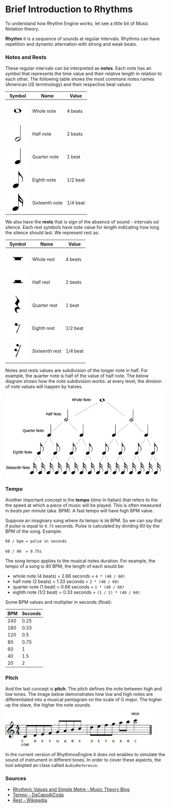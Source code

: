 # Brief Introduction to Rhythms

To understand how Rhythm Engine works, let see a little bit of Music Notation theory.

**Rhythm** it is a sequence of sounds at regular intervals. Rhythms can have repetition and dynamic alternation with strong and weak beats.

### Notes and Rests

These regular intervals can be interpreted as **notes**. Each note has an symbol that represents the time value and their relative length in relation to each other. The following table shows the most commons notes names (American US terminology) and their respective beat values: 

| Symbol                                  | Name           | Value    |
| --------------------------------------- | -------------- | -------- |
| ![Whole note](../images/note_w.png)     | Whole note     | 4 beats  |
| ![Half note](../images/note_h.png)      | Half note      | 2 beats  |
| ![Quarter note](../images/note_q.png)   | Quarter note   | 1 beat   |
| ![Eighth note](../images/note_e.png)    | Eighth note    | 1/2 beat |
| ![Sixteenth note](../images/note_s.png) | Sixteenth note | 1/4 beat |

We also have the **rests** that is sign of the absence of sound - intervals od silence. Each rest symbols have note value for length indicating how long the silence should last. We represent rest as:

| Symbol                                  | Name           | Value    |
| --------------------------------------- | -------------- | -------- |
| ![Whole rest](../images/rest_w.png)     | Whole rest     | 4 beats  |
| ![Half rest](../images/rest_h.png)      | Half rest      | 2 beats  |
| ![Quarter rest](../images/rest_q.png)   | Quarter rest   | 1 beat   |
| ![Eighth rest](../images/rest_e.png)    | Eighth rest    | 1/2 beat |
| ![Sixteenth rest](../images/rest_s.png) | Sixteenth rest | 1/4 beat |

Notes and rests values are subdivision of the longer note in half. For example, the quarter note is half of the value of half note. The below diagram shows how the note subdivision works: at every level, the division of note values will happen by halves.

![Notes Hierarchy](../images/note-hierarchy.png)

### Tempo

Another important concept is the **tempo** (_time_ in Italian) that refers to the the speed at which a piece of music will be played. This is often measured in _beats per minute_ (aka. BPM). A fast tempo will have high BPM value. 

Suppose an imaginary song where its tempo is `80` BPM. So we can say that if pulse is equal to `0.75` seconds. Pulse is calculated by dividing 60 by the BPM of the song. Example:

```
60 / bpm = pulse in seconds

60 / 80  = 0.75s
```
The song tempo applies to the musical notes duration. For example, the tempo of a song is 40 BPM, the length of each would be:

- whole note (4 beats) = 2.66 seconds = `4 * (40 / 60)`
- half note (2 beats) = 1.33 seconds = `2 * (40 / 60)`
- quarter note (1 beat) = 0.66 seconds = `1 * (40 / 60)`
- eighth note (1/2 beat) = 0.33 seconds = `(1 / 2) * (40 / 60)`

Some BPM values and multiplier in seconds (float):

| BPM | Seconds |
| --- | ------- |
| 240 | 0.25    |
| 180 | 0.33    |
| 120 | 0.5     |
| 80  | 0.75    |
| 60  | 1       |
| 40  | 1.5     |
| 20  | 2       | 

### Pitch

And the last concept is **pitch**. The pitch defines the note between high and low tones. The image below demonstrates how low and high notes are differentiated into a musical pentagram on the scale of G major. The higher up the stave, the higher the note sounds.

![Pitch](../images/pitch.png)

In the current version of RhythmosEngine it does not enables to simulate the sound of instrument in different tones. In order to cover these aspects, the tool adopted an class called `AudioReference`. 

### Sources

- [Rhythmic Values and Simple Metre - Music Theory Blog](https://musictheorysite.wordpress.com/blog/page/2/)
- [Tempo - DaCapoAlCoda](https://www.dacapoalcoda.com/tempo)
- [Rest - Wikipedia](https://en.wikipedia.org/wiki/Rest_(music))





